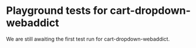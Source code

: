 # Playground tests for cart-dropdown-webaddict
We are still awaiting the first test run for cart-dropdown-webaddict.
